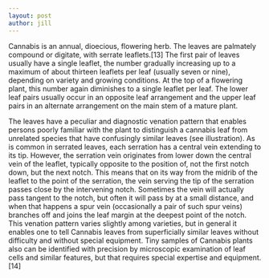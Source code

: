```yaml
---
layout: post
author: jill
---
```

Cannabis is an annual, dioecious, flowering herb. The leaves are palmately compound or digitate, with serrate leaflets.[13] The first pair of leaves usually have a single leaflet, the number gradually increasing up to a maximum of about thirteen leaflets per leaf (usually seven or nine), depending on variety and growing conditions. At the top of a flowering plant, this number again diminishes to a single leaflet per leaf. The lower leaf pairs usually occur in an opposite leaf arrangement and the upper leaf pairs in an alternate arrangement on the main stem of a mature plant.

The leaves have a peculiar and diagnostic venation pattern that enables persons poorly familiar with the plant to distinguish a cannabis leaf from unrelated species that have confusingly similar leaves (see illustration). As is common in serrated leaves, each serration has a central vein extending to its tip. However, the serration vein originates from lower down the central vein of the leaflet, typically opposite to the position of, not the first notch down, but the next notch. This means that on its way from the midrib of the leaflet to the point of the serration, the vein serving the tip of the serration passes close by the intervening notch. Sometimes the vein will actually pass tangent to the notch, but often it will pass by at a small distance, and when that happens a spur vein (occasionally a pair of such spur veins) branches off and joins the leaf margin at the deepest point of the notch. This venation pattern varies slightly among varieties, but in general it enables one to tell Cannabis leaves from superficially similar leaves without difficulty and without special equipment. Tiny samples of Cannabis plants also can be identified with precision by microscopic examination of leaf cells and similar features, but that requires special expertise and equipment.[14]